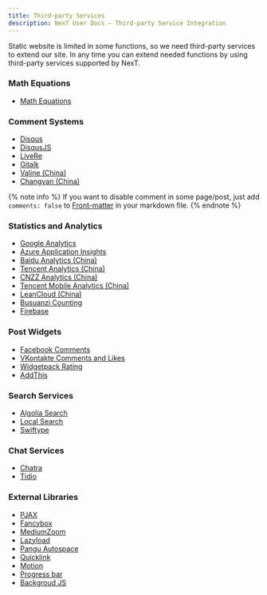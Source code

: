 ```yaml
---
title: Third-party Services
description: NexT User Docs – Third-party Service Integration
---
```


Static website is limited in some functions, so we need third-party services to extend our site.
In any time you can extend needed functions by using third-party services supported by NexT.

### Math Equations

* [Math Equations](/docs/third-party-services/math-equations)

### Comment Systems

* [Disqus](/docs/third-party-services/comments#Disqus)
* [DisqusJS](/docs/third-party-services/comments#DisqusJS)
* [LiveRe](/docs/third-party-services/comments#LiveRe)
* [Gitalk](/docs/third-party-services/comments#Gitalk)
* [Valine (China)](/docs/third-party-services/comments#Valine)
* [Changyan (China)](/docs/third-party-services/comments#Changyan)

{% note info %}
If you want to disable comment in some page/post, just add `comments: false` to [Front-matter](https://hexo.io/docs/front-matter) in your markdown file.
{% endnote %}

### Statistics and Analytics

* [Google Analytics](/docs/third-party-services/statistics-and-analytics#Google-Analytics)
* [Azure Application Insights](/docs/third-party-services/statistics-and-analytics#Azure-Application-Insights)
* [Baidu Analytics (China)](/docs/third-party-services/statistics-and-analytics#Baidu-Analytics-China)
* [Tencent Analytics (China)](/docs/third-party-services/statistics-and-analytics#Tencent-Analytics-China)
* [CNZZ Analytics (China)](/docs/third-party-services/statistics-and-analytics#CNZZ-Analytics-China)
* [Tencent Mobile Analytics (China)](/docs/third-party-services/statistics-and-analytics#Tencent-Mobile-Analytics-China)
* [LeanCloud (China)](/docs/third-party-services/statistics-and-analytics#LeanCloud-China)
* [Busuanzi Counting](/docs/third-party-services/statistics-and-analytics#Busuanzi-Counting-China)
* [Firebase](/docs/third-party-services/statistics-and-analytics#Firebase)

### Post Widgets

* [Facebook Comments](/docs/third-party-services/post-widgets#Facebook-Comments)
* [VKontakte Comments and Likes](/docs/third-party-services/post-widgets#VKontakte-Comments-and-Likes)
* [Widgetpack Rating](/docs/third-party-services/post-widgets#Widgetpack-Rating)
* [AddThis](/docs/third-party-services/post-widgets#AddThis)

### Search Services

* [Algolia Search](/docs/third-party-services/search-services#Algolia-Search)
* [Local Search](/docs/third-party-services/search-services#Local-Search)
* [Swiftype](/docs/third-party-services/search-services#Swiftype-Search)

### Chat Services

* [Chatra](/docs/third-party-services/chat-services#Chatra)
* [Tidio](/docs/third-party-services/chat-services#Tidio)

### External Libraries

* [PJAX](/docs/third-party-services/external-libraries#PJAX)
* [Fancybox](/docs/third-party-services/external-libraries#Fancybox)
* [MediumZoom](/docs/third-party-services/external-libraries#Medium-Zoom)
* [Lazyload](/docs/third-party-services/external-libraries#Lazyload)
* [Pangu Autospace](/docs/third-party-services/external-libraries#Pangu-Autospace)
* [Quicklink](/docs/third-party-services/external-libraries#Quicklink)
* [Motion](/docs/third-party-services/external-libraries#Animation-Effect)
* [Progress bar](/docs/third-party-services/external-libraries#Progress-Bar)
* [Backgroud JS](/docs/third-party-services/external-libraries#Backgroud-JS)
